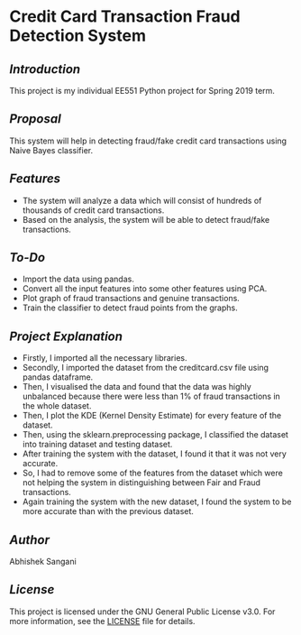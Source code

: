 # Credit Card Transaction Fraud Detection System

## *Introduction*

This project is my individual EE551 Python project for Spring 2019 term.

## *Proposal*

This system will help in detecting fraud/fake credit card transactions using Naive Bayes classifier.

## *Features*

- The system will analyze a data which will consist of hundreds of thousands of credit card transactions.
- Based on the analysis, the system will be able to detect fraud/fake transactions.

## *To-Do*

- Import the data using pandas.
- Convert all the input features into some other features using PCA.
- Plot graph of fraud transactions and genuine transactions.
- Train the classifier to detect fraud points from the graphs.

## *Project Explanation*

- Firstly, I imported all the necessary libraries.
- Secondly, I imported the dataset from the creditcard.csv file using pandas dataframe.
- Then, I visualised the data and found that the data was highly unbalanced because there were less than 1% of fraud transactions in the whole dataset.
- Then, I plot the KDE (Kernel Density Estimate) for every feature of the dataset.
- Then, using the sklearn.preprocessing package, I classified the dataset into training dataset and testing dataset.
- After training the system with the dataset, I found it that it was not very accurate.
- So, I had to remove some of the features from the dataset which were not helping the system in distinguishing between Fair and Fraud transactions.
- Again training the system with the new dataset, I found the system to be more accurate than with the previous dataset.

## *Author*

Abhishek Sangani

## *License*

This project is licensed under the GNU General Public License v3.0. For more information, see the [LICENSE](LICENSE.md) file for details.
